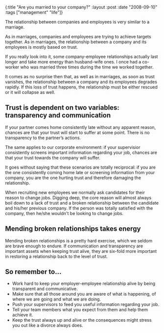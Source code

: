 {:title  "Are you married to your company?"
 :layout :post
 :date   "2008-09-10"
 :tags   ["management" "life"]}

The relationship between companies and employees is very similar to a marriage.

As in marriages, companies and employees are trying to achieve targets together. As in marriages, the relationship between a company and its employees is mostly based on trust.

If you really look into it, some company-employee relationships actually last longer and take more energy than husband-wife ones. I once had a co-worker who was married three times during the time we worked together.

It comes as no surprise then that, as well as in marriages, as soon as trust vanishes, the relationship between a company and its employees degrades rapidly. If this loss of trust happens, the relationship must be either rescued or it will collapse as well.

## Trust is dependent on two variables: transparency and communication

If your partner comes home consistently late without any apparent reason, chances are that your trust will start to suffer at some point. There is no transparency to the partner’s actions.

The same applies to our corporate environment: if your supervisior consistently screens important information regarding your job, chances are that your trust towards the company will suffer.

It goes without saying that these scenarios are totally reciprocal: if you are the one consistently coming home late or screening information from your company, you are the one hurting trust and therefore damaging the relationship.

When recruiting new employees we normally ask candidates for their reason to change jobs. Digging deep, the core reason will almost always boil down to a lack of trust and a broken relationship between the candidate and his/her previous company. If the person was totally satisfied with the company, then he/she wouldn't be looking to change jobs.

## Mending broken relationships takes energy

Mending broken relationships is a pretty hard exercise, which we seldom are brave enough to endure. If communication and transparency are important assets when keeping trust alive, they are six-fold more important in restoring a relationship back to the level of trust.

## So remember to...

- Work hard to keep your employer-employee relationship alive by being transparent and communicative.
- Make sure that all those around you are aware of what is happening, of where we are going and what we are doing.
- Push your supervisors to feed you useful information regarding your job.
- Tell your team members what you expect from them and help them achieve it.
- Keep the trust always up and alive or the consequences might stress you out like a divorce always does.
